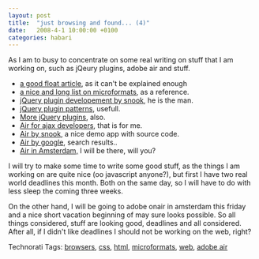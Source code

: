 ```yaml
---
layout: post
title:  "just browsing and found... (4)"
date:   2008-4-1 10:00:00 +0100
categories: habari
---
```

<p>As I am to busy to concentrate on some real writing on stuff that I am working on, such as jQeury plugins, adobe air and stuff.</p>
<ul>
<li><a href="http://www.smashingmagazine.com/2007/05/01/css-float-theory-things-you-should-know/">a good float article</a>, as it can't be explained enough</li>
<li><a href="http://www.virtualhosting.com/blog/2008/microformats-university-100-articles-and-resources/">a nice and long list on microformats</a>, as a reference.</li>
<li><a href="http://www.snook.ca/archives/javascript/jquery_plugin/">jQuery plugin developement by snook</a>, he is the man.</li>
<li><a href="http://www.learningjquery.com/2007/10/a-plugin-development-pattern">jQuery plugin patterns</a>, usefull.</li>
<li><a href="http://marcgrabanski.com/article/103/jQuery-Plugin-Actions-vs-Utilities">More jQuery plugins</a>, also.</li>
<li><a href="http://www.adobe.com/devnet/air/ajax/articles/air_ajax_developers_03.html">Air for ajax developers</a>, that is for me.</li><li><a href="http://www.snook.ca/archives/adobe_air/snoto_photo/">Air by snook</a>, a nice demo app with source code.</li><li><a href="http://www.google.com/search?q=air%20tutorials&sourceid=mozilla2&ie=utf-8&oe=utf-8">Air by google</a>, search results..</li><li><a href="http://onair.adobe.com/schedule/cities/amsterdam.php">Air in Amsterdam,</a> I will be there, will you?</li></ul>
<p>I will try to make some time to write some good stuff, as the things I am working on are quite nice (oo javascript anyone?), but first I have two real world deadlines this month. Both on the same day, so I will have to do with less sleep the coming three weeks.</p><p>On the other hand, I will be going to adobe onair in amsterdam this friday and a nice short vacation beginning of may sure looks possible. So all things considered, stuff are looking good, deadlines and all considered. After all, if I didn't like deadlines I should not be working on the web, right?</p>

<!-- Technorati Tags Start -->
<p>Technorati Tags:
<a href="http://technorati.com/tag/browsers" rel="tag">browsers</a>, <a href="http://technorati.com/tag/css" rel="tag">css</a>, <a href="http://technorati.com/tag/html" rel="tag">html</a>, <a href="http://technorati.com/tag/microformats" rel="tag">microformats</a>, <a href="http://technorati.com/tag/web" rel="tag">web</a>, <a href="http://technorati.com/tag/adobe%20air" rel="tag">adobe air</a>
</p>
<!-- Technorati Tags End -->